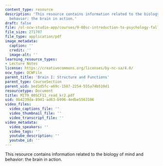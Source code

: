 ```yaml
---
content_type: resource
description: 'This resource contains information related to the biology of mind and
  behavior: the brain in action.'
draft: false
file: /ol-ocw-studio-app/courses/9-00sc-introduction-to-psychology-fall-2011/0b4239da8941ad63b9964edbe5563106_MIT9_00SCF11_read_kr2.pdf
file_size: 271707
file_type: application/pdf
image_metadata:
  caption: ''
  credit: ''
  image-alt: ''
learning_resource_types:
- Lecture Notes
license: https://creativecommons.org/licenses/by-nc-sa/4.0/
ocw_type: OCWFile
parent_title: 'Brain I: Structure and Functions'
parent_type: CourseSection
parent_uid: bed1d5fc-a69c-1587-2254-555a74b510d1
resourcetype: Document
title: MIT9_00SCF11_read_kr2.pdf
uid: 0b4239da-8941-ad63-b996-4edbe5563106
video_files:
  video_captions_file: ''
  video_thumbnail_file: ''
  video_transcript_file: ''
video_metadata:
  video_speakers: ''
  video_tags: ''
  youtube_description: ''
  youtube_id: ''
---
```

This resource contains information related to the biology of mind and behavior: the brain in action.